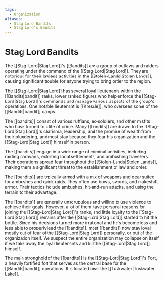 ```yaml
---
tags:
  - Organization
aliases:
  - Stag Lord Bandits
  - Stag Lord's Bandits
---
```

# Stag Lord Bandits
The [[Stag-Lord|Stag Lord]]'s [[Bandits]] are a group of outlaws and raiders operating under the command of the [[Stag-Lord|Stag Lord]]. They are notorious for their lawless activities in the [[Stolen-Lands|Stolen Lands]], causing significant trouble for anyone trying to bring order to the region. 

The [[Stag-Lord|Stag Lord]] has several loyal lieutenants within the [[Bandits|bandit]] ranks, lower ranked figures who help enforce the [[Stag-Lord|Stag Lord]]'s commands and manage various aspects of the group's operations. One notable lieutenant is [[Kressle]], who oversees some of the [[Bandits|bandit]] camps.

The [[bandits]] consist of various ruffians, ex-soldiers, and other misfits who have turned to a life of crime. Many [[bandits]] are drawn to the [[Stag-Lord|Stag Lord]]'s charisma, leadership, and the promise of wealth from their plundering, and most stay because they fear his organization and the [[Stag-Lord|Stag Lord]] himself in person.

The [[bandits]] engage in a wide range of criminal activities, including raiding caravans, extorting local settlements, and ambushing travellers. Their operations spread fear throughout the [[Stolen-Lands|Stolen Lands]], making them a significant threat to the establishment of law and order. 

The [[bandits]] are typically armed with a mix of weapons and gear suited for ambushes and quick raids. They often use bows, swords, and makeshift armor. Their tactics include ambushes, hit-and-run attacks, and using the terrain to their advantage. 

The [[bandits]] are generally unscrupulous and willing to use violence to achieve their goals. However, a lot of them have personal reasons for joining the [[Stag-Lord|Stag Lord]]'s ranks, and little loyalty to the [[Stag-Lord|Stag Lord]] remains after the [[Stag-Lord|Stag Lord]] started to hit the bottle. Since his decisions turned more irrational and he's become less and less able to properly lead the [[bandits]], most [[bandits]] now stay loyal mostly out of fear of the [[Stag-Lord|Stag Lord]] personally, or out of the organization itself. We suspect the entire organization may collapse on itself if we take away the loyal lieutenants and kill the [[Stag-Lord|Stag Lord]] himself. 

The main stronghold of the [[bandits]] is the [[Stag-Lord|Stag Lord]]'s Fort, a heavily fortified fort that serves as the central base for the [[Bandits|bandit]] operations. It is located near the [[Tuskwater|Tuskwater Lake]]. 